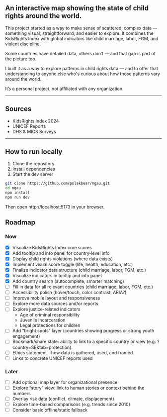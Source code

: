 ## An interactive map showing the state of child rights around the world.

This project started as a way to make sense of scattered, complex data — something visual, straightforward, and easier to explore. It combines the KidsRights Index with global indicators like child marriage, labor, FGM, and violent discipline.

Some countries have detailed data, others don’t — and that gap is part of the picture too.

I built it as a way to explore patterns in child rights data — and to offer that understanding to anyone else who's curious about how those patterns vary around the world.

It’s a personal project, not affiliated with any organization.

---

## Sources

- KidsRights Index 2024
- UNICEF Reports
- DHS & MICS Surveys

---

## How to run locally

1. Clone the repository
2. Install dependencies
3. Start the dev server

```bash
git clone https://github.com/polakbear/ngau.git
cd ngau
npm install
npm run dev
```

Then open http://localhost:5173 in your browser.

## Roadmap

### Now
- [x] Visualize KidsRights Index core scores
- [x] Add tooltip and info panel for country-level info
- [x] Display child rights violations (where data exists)
- [x] Implement visual score toggle (life, health, education, etc.)
- [x] Finalize indicator data structure (child marriage, labor, FGM, etc.)
- [x] Visualize indicators in tooltip and info panel
- [x] Add country search (autocomplete, smarter matching)
- [ ] Fill in data for all relevant countries (child marriage, labor, FGM, etc.)
- [ ] Accessibility polish (hover/touch, color contrast, ARIA?)
- [ ] Improve mobile layout and responsiveness
- [ ] Explore more data sources and/or reports
- [ ] Explore justice-related indicators
  - Age of criminal responsibility
  - Juvenile incarceration
  - Legal protections for children
- [ ] Add “bright spots” layer (countries showing progress or strong youth engagement)
- [ ] Bookmark/share state: ability to link to a specific country or view (e.g. ?country=SE&tab=protection).
- [ ] Ethics statement - how data is gathered, used, and framed.
- [ ] Links to concrete UNICEF reports used

### Later
- [ ] Add optional map layer for organizational presence
- [ ] Explore “story” view: link to human stories or context behind the numbers
- [ ] Overlay risk data (conflict, climate, displacement)
- [ ] Explore time-based comparisons (e.g. trends since 2010)
- [ ] Consider basic offline/static fallback

